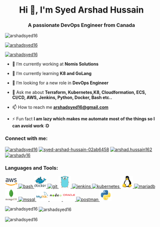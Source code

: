 <h1 align="center">Hi 👋, I'm Syed Arshad Hussain</h1>
<h3 align="center">A passionate DevOps Engineer from Canada</h3>

<p align="left"> <img src="https://komarev.com/ghpvc/?username=arshadsyed16&label=Profile%20views&color=0e75b6&style=flat" alt="arshadsyed16" /> </p>

<p align="left"> <a href="https://github.com/ryo-ma/github-profile-trophy"><img src="https://github-profile-trophy.vercel.app/?username=arshadsyed16" alt="arshadsyed16" /></a> </p>

<p align="left"> <a href="https://twitter.com/arshadsyed16" target="blank"><img src="https://img.shields.io/twitter/follow/arshadsyed16?logo=twitter&style=for-the-badge" alt="arshadsyed16" /></a> </p>

- 🔭 I’m currently working at **Nomis Solutions**

- 🌱 I’m currently learning **K8 and GoLang**

- 🤝 I’m looking for a new role in **DevOps Engineer**

- 💬 Ask me about **Terraform, Kubernetes,K8, Cloudformation, ECS, CI/CD, AWS, Jenkins, Python, Docker, Bash etc..**

- 📫 How to reach me **arshadsyed16@gmail.com**

- ⚡ Fun fact **I am lazy which makes me automate most of the things so I can avoid work :D**

<h3 align="left">Connect with me:</h3>
<p align="left">
<a href="https://twitter.com/arshadsyed16" target="blank"><img align="center" src="https://raw.githubusercontent.com/rahuldkjain/github-profile-readme-generator/master/src/images/icons/Social/twitter.svg" alt="arshadsyed16" height="30" width="40" /></a>
<a href="https://linkedin.com/in/syed-arshad-hussain-02ab6458" target="blank"><img align="center" src="https://raw.githubusercontent.com/rahuldkjain/github-profile-readme-generator/master/src/images/icons/Social/linked-in-alt.svg" alt="syed-arshad-hussain-02ab6458" height="30" width="40" /></a>
<a href="https://fb.com/arshad.hussain162" target="blank"><img align="center" src="https://raw.githubusercontent.com/rahuldkjain/github-profile-readme-generator/master/src/images/icons/Social/facebook.svg" alt="arshad.hussain162" height="30" width="40" /></a>
<a href="https://instagram.com/arshady16" target="blank"><img align="center" src="https://raw.githubusercontent.com/rahuldkjain/github-profile-readme-generator/master/src/images/icons/Social/instagram.svg" alt="arshady16" height="30" width="40" /></a>
</p>

<h3 align="left">Languages and Tools:</h3>
<p align="left"> <a href="https://aws.amazon.com" target="_blank" rel="noreferrer"> <img src="https://raw.githubusercontent.com/devicons/devicon/master/icons/amazonwebservices/amazonwebservices-original-wordmark.svg" alt="aws" width="40" height="40"/> </a> <a href="https://www.gnu.org/software/bash/" target="_blank" rel="noreferrer"> <img src="https://www.vectorlogo.zone/logos/gnu_bash/gnu_bash-icon.svg" alt="bash" width="40" height="40"/> </a> <a href="https://www.docker.com/" target="_blank" rel="noreferrer"> <img src="https://raw.githubusercontent.com/devicons/devicon/master/icons/docker/docker-original-wordmark.svg" alt="docker" width="40" height="40"/> </a> <a href="https://git-scm.com/" target="_blank" rel="noreferrer"> <img src="https://www.vectorlogo.zone/logos/git-scm/git-scm-icon.svg" alt="git" width="40" height="40"/> </a> <a href="https://golang.org" target="_blank" rel="noreferrer"> <img src="https://raw.githubusercontent.com/devicons/devicon/master/icons/go/go-original.svg" alt="go" width="40" height="40"/> </a> <a href="https://www.jenkins.io" target="_blank" rel="noreferrer"> <img src="https://www.vectorlogo.zone/logos/jenkins/jenkins-icon.svg" alt="jenkins" width="40" height="40"/> </a> <a href="https://kubernetes.io" target="_blank" rel="noreferrer"> <img src="https://www.vectorlogo.zone/logos/kubernetes/kubernetes-icon.svg" alt="kubernetes" width="40" height="40"/> </a> <a href="https://www.linux.org/" target="_blank" rel="noreferrer"> <img src="https://raw.githubusercontent.com/devicons/devicon/master/icons/linux/linux-original.svg" alt="linux" width="40" height="40"/> </a> <a href="https://mariadb.org/" target="_blank" rel="noreferrer"> <img src="https://www.vectorlogo.zone/logos/mariadb/mariadb-icon.svg" alt="mariadb" width="40" height="40"/> </a> <a href="https://www.mongodb.com/" target="_blank" rel="noreferrer"> <img src="https://raw.githubusercontent.com/devicons/devicon/master/icons/mongodb/mongodb-original-wordmark.svg" alt="mongodb" width="40" height="40"/> </a> <a href="https://www.microsoft.com/en-us/sql-server" target="_blank" rel="noreferrer"> <img src="https://www.svgrepo.com/show/303229/microsoft-sql-server-logo.svg" alt="mssql" width="40" height="40"/> </a> <a href="https://www.mysql.com/" target="_blank" rel="noreferrer"> <img src="https://raw.githubusercontent.com/devicons/devicon/master/icons/mysql/mysql-original-wordmark.svg" alt="mysql" width="40" height="40"/> </a> <a href="https://nodejs.org" target="_blank" rel="noreferrer"> <img src="https://raw.githubusercontent.com/devicons/devicon/master/icons/nodejs/nodejs-original-wordmark.svg" alt="nodejs" width="40" height="40"/> </a> <a href="https://www.oracle.com/" target="_blank" rel="noreferrer"> <img src="https://raw.githubusercontent.com/devicons/devicon/master/icons/oracle/oracle-original.svg" alt="oracle" width="40" height="40"/> </a> <a href="https://postman.com" target="_blank" rel="noreferrer"> <img src="https://www.vectorlogo.zone/logos/getpostman/getpostman-icon.svg" alt="postman" width="40" height="40"/> </a> <a href="https://www.python.org" target="_blank" rel="noreferrer"> <img src="https://raw.githubusercontent.com/devicons/devicon/master/icons/python/python-original.svg" alt="python" width="40" height="40"/> </a> </p>

<p><img align="left" src="https://github-readme-stats.vercel.app/api/top-langs?username=arshadsyed16&show_icons=true&locale=en&layout=compact" alt="arshadsyed16" /></p>

<p>&nbsp;<img align="center" src="https://github-readme-stats.vercel.app/api?username=arshadsyed16&show_icons=true&locale=en" alt="arshadsyed16" /></p>

<p><img align="center" src="https://github-readme-streak-stats.herokuapp.com/?user=arshadsyed16&" alt="arshadsyed16" /></p>
